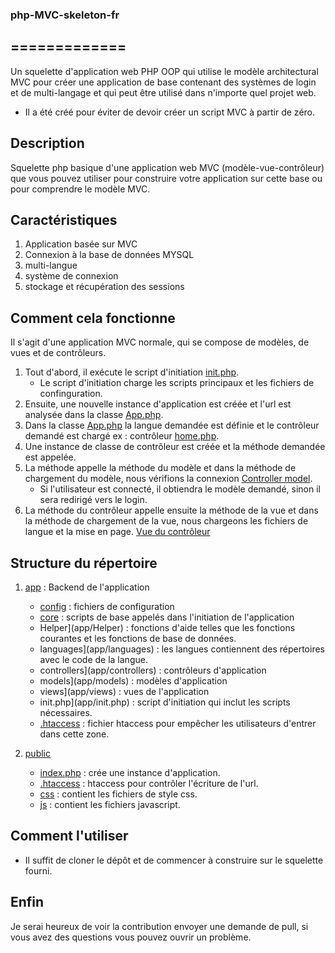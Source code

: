 ### php-MVC-skeleton-fr
=============
---------
Un squelette d'application web PHP OOP qui utilise le modèle architectural MVC pour créer une application de base contenant des systèmes de login et de multi-langage et qui peut être utilisé dans n'importe quel projet web.

- Il a été créé pour éviter de devoir créer un script MVC à partir de zéro. 

## Description 
Squelette php basique d'une application web MVC (modèle-vue-contrôleur) que vous pouvez utiliser pour construire votre application sur cette base ou pour comprendre le modèle MVC.

## Caractéristiques 
1. Application basée sur MVC
2. Connexion à la base de données MYSQL
3. multi-langue
4. système de connexion
4. stockage et récupération des sessions

## Comment cela fonctionne 
Il s'agit d'une application MVC normale, qui se compose de modèles, de vues et de contrôleurs. 
1. Tout d'abord, il exécute le script d'initiation [init.php](app/init.php).
    - Le script d'initiation charge les scripts principaux et les fichiers de confinguration.
2. Ensuite, une nouvelle instance d'application est créée et l'url est analysée dans la classe [App.php](app/core/App.php#L51).
3. Dans la classe [App.php](app/core/App.php#L13) la langue demandée est définie et le contrôleur demandé est chargé ex : contrôleur [home.php](app/controllers/home.php).
4. Une instance de classe de contrôleur est créée et la méthode demandée est appelée.
5. La méthode appelle la méthode du modèle et dans la méthode de chargement du modèle, nous vérifions la connexion [Controller model](app/core/Controller.php#L10).
    - Si l'utilisateur est connecté, il obtiendra le modèle demandé, sinon il sera redirigé vers le login.
6. La méthode du contrôleur appelle ensuite la méthode de la vue et dans la méthode de chargement de la vue, nous chargeons les fichiers de langue et la mise en page.  [Vue du contrôleur](app/core/Controller.php#L37)

## Structure du répertoire
1. [app](app) : Backend de l'application
    - [config](app/config) : fichiers de configuration
    - [core](app/core) : scripts de base appelés dans l'initiation de l'application 
    - Helper](app/Helper) : fonctions d'aide telles que les fonctions courantes et les fonctions de base de données.
    - languages](app/languages) : les langues contiennent des répertoires avec le code de la langue.
    - controllers](app/controllers) : contrôleurs d'application
    - models](app/models) : modèles d'application
    - views](app/views) : vues de l'application
    - init.php](app/init.php) : script d'initiation qui inclut les scripts nécessaires.
    - [.htaccess](app/.htaccess) : fichier htaccess pour empêcher les utilisateurs d'entrer dans cette zone.

2. [public](public)
    - [index.php](public/index.php) : crée une instance d'application.
    - [.htaccess](public/.htaccess) : htaccess pour contrôler l'écriture de l'url. 
    - [css](public/css) : contient les fichiers de style css.
    - [js](public/js) : contient les fichiers javascript.

## Comment l'utiliser
- Il suffit de cloner le dépôt et de commencer à construire sur le squelette fourni.


## Enfin 
Je serai heureux de voir la contribution envoyer une demande de pull, 
si vous avez des questions vous pouvez ouvrir un problème.
